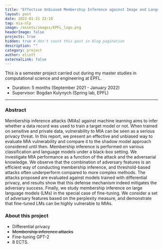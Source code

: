 ```yaml
---
title: "Effective Unbiased Membership Inference against Image and Language Models"
layout: post
date: 2022-01-21 22:10
tag: mia-nlp
image: /assets/images/EPFL_logo.png
headerImage: false
projects: true
hidden: true # don't count this post in blog pagination
description: ""
category: project
author: eliott
externalLink: false
---
```


This is a semester project carried out during my master studies in computational science and engineering at EPFL. 
* Duration: 5 months (September 2021 - January 2022)
* Supervisor: Bogdan Kulynych (Spring lab, EPFL) 


---
### Abstract
Membership inference attacks (MIAs) against machine learning aims to infer whether a data record was used to train a target model or not. When trained on sensitive and private data, vulnerability to MIA can be seen as a serious privacy threat.
In this report, we present an effective and unbiased way to evaluate MIA vulnerability and compare it to the shadow model approach considered until then. Membership inference is performed on various classification and language models under a black-box setting.
We investigate MIA performance as a function of the attack and the adversarial knowledge. We observe that the combination of adversary features is an efficient way of conducting membership inference, and threshold-based attacks often underperform compared to more complex methods. The attacks proposed are evaluated against models trained with differential privacy, and results show that this defense mechanism indeed mitigates the adversary success. Finally, we study membership inference on large language models (LMs) in the special case of fine-tuning. We consider a set of adversary features based on the perplexity measure, and demonstrate that fine-tuned LMs can be highly vulnerable to MIAs.

### About this project
* Differential privacy
* ~~Membership inference attacks~~
* Fine-tuning GPT-2
* 8 ECTS.